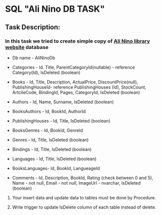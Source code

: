 # SQL "Ali Nino DB TASK"

## Task Description:

### In this task we tried to create simple copy of [Ali Nino library website](https://alinino.az) database

- Db name - AliNinoDb

- Categories - Id. Title, ParentCategoryId(nullable) - reference Category(Id), IsDeleted (boolean)

- Books - Id, Title, Description, ActualPrice, DiscountPrice(null), PublishingHouseId- reference PublishingHouses (Id), StockCount, ArtcileCode, BindingId, Pages, CategoryId, IsDeleted (boolean)
 
- Authors - Id, Name, Surname, IsDeleted (boolean)

- BooksAuthors - Id, BookId, AuthorId

- PublishingHouses - Id, Title, IsDeleted (boolean)

- BooksGenres - Id, BookId, GenreId

- Genres - Id, Title, IsDeleted (boolean)

- Bindings - Id, Title, IsDeleted (boolean)

- Languages - Id, Title, IsDeleted (boolean)

- BooksLanguages- Id, BookId, LangueageId

- Comments - Id, Description, BookId, Rating (check between 0 and 5), Name - not null, Email - not null, ImageUrl - nvarchar, IsDeleted (boolean)



1) Your insert data and update data to tables must be done by Procedure.

2) Write trigger to update IsDelete  column of each table instead of delete.
